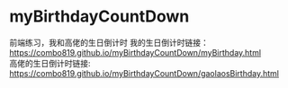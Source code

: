# myBirthdayCountDown
前端练习，我和高佬的生日倒计时
我的生日倒计时链接：<br/>
https://combo819.github.io/myBirthdayCountDown/myBirthday.html
<br/>
高佬的生日倒计时链接:<br/>
https://combo819.github.io/myBirthdayCountDown/gaolaosBirthday.html
